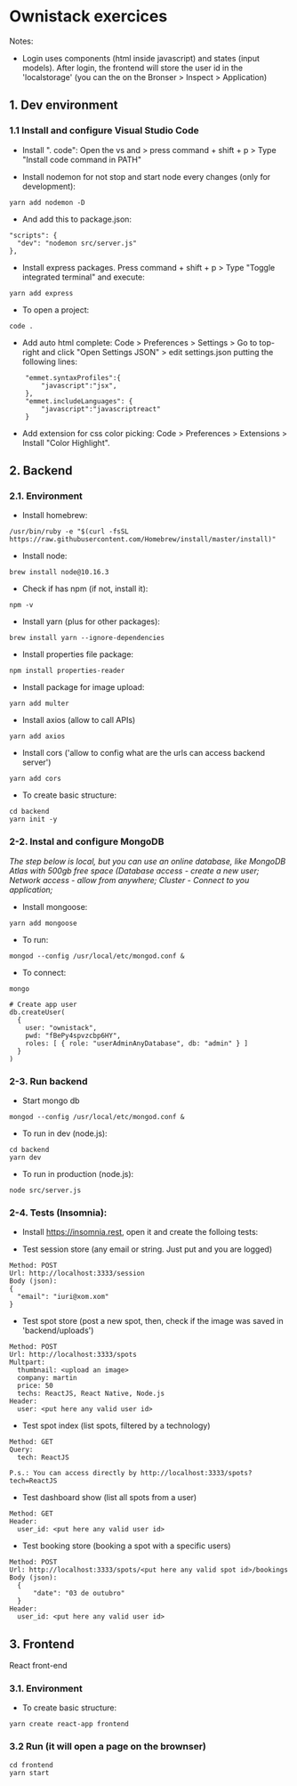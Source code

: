 # Ownistack exercices

Notes:
* Login uses components (html inside javascript) and states (input models). After login, the frontend will store the user id in the 'localstorage' (you can the on the Bronser > Inspect > Application)

## 1. Dev environment

### 1.1 Install and configure Visual Studio Code

* Install ". code": Open the vs and > press command + shift + p > Type "Install code command in PATH"

* Install nodemon for not stop and start node every changes (only for development):
```
yarn add nodemon -D
```

* And add this to package.json:
```
"scripts": {
  "dev": "nodemon src/server.js"
},
```

* Install express packages. Press command + shift + p > Type "Toggle integrated terminal" and execute:
```
yarn add express
```

* To open a project:
```
code .
```

* Add auto html complete:  Code > Preferences > Settings > Go to top-right and click "Open Settings JSON" > edit settings.json putting the following lines:
```
    "emmet.syntaxProfiles":{
        "javascript":"jsx",        
    },
    "emmet.includeLanguages": {
        "javascript":"javascriptreact"
    }
```

* Add extension for css color picking: Code > Preferences > Extensions > Install "Color Highlight".

## 2. Backend

### 2.1. Environment 

* Install homebrew:
```
/usr/bin/ruby -e "$(curl -fsSL https://raw.githubusercontent.com/Homebrew/install/master/install)"
```

* Install node:
```
brew install node@10.16.3
```

* Check if has npm (if not, install it):
```
npm -v
```

* Install yarn (plus for other packages):
```
brew install yarn --ignore-dependencies
```

* Install properties file package:
```
npm install properties-reader
```

* Install package for image upload:
```
yarn add multer
```

* Install axios (allow to call APIs)
```
yarn add axios
```

* Install cors ('allow to config what are the urls can access backend server')
```
yarn add cors
```

* To create basic structure:

```
cd backend
yarn init -y
```

### 2-2. Instal and configure MongoDB

*The step below is local, but you can use an online database, like MongoDB Atlas with 500gb free space (Database access - create a new user; Network access - allow from anywhere; Cluster - Connect to you application;*

* Install mongoose:
```
yarn add mongoose
```

* To run:
```
mongod --config /usr/local/etc/mongod.conf &
```

* To connect:
```
mongo

# Create app user
db.createUser(
  {
    user: "ownistack",
    pwd: "fBePy4spvzcbp6HY",
    roles: [ { role: "userAdminAnyDatabase", db: "admin" } ]
  }
)
```

### 2-3. Run backend

* Start mongo db
```
mongod --config /usr/local/etc/mongod.conf &
```

* To run in dev (node.js):
```
cd backend
yarn dev
```

* To run in production (node.js):
```
node src/server.js
```

### 2-4. Tests (Insomnia):

* Install https://insomnia.rest, open it and create the folloing tests:

* Test session store (any email or string. Just put and you are logged)
```
Method: POST
Url: http://localhost:3333/session
Body (json): 
{
  "email": "iuri@xom.xom"
}
```

* Test spot store (post a new spot, then, check if the image was saved in 'backend/uploads')
```
Method: POST
Url: http://localhost:3333/spots
Multpart:
  thumbnail: <upload an image>
  company: martin
  price: 50
  techs: ReactJS, React Native, Node.js
Header:
  user: <put here any valid user id>
```

* Test spot index (list spots, filtered by a technology)
```
Method: GET
Query:
  tech: ReactJS

P.s.: You can access directly by http://localhost:3333/spots?tech=ReactJS
```

* Test dashboard show (list all spots from a user)
```
Method: GET
Header:
  user_id: <put here any valid user id>
```

* Test booking store (booking a spot with a specific users)
```
Method: POST
Url: http://localhost:3333/spots/<put here any valid spot id>/bookings
Body (json):
  {
	  "date": "03 de outubro"
  }
Header:
  user_id: <put here any valid user id>  
```

## 3. Frontend

React front-end

### 3.1. Environment 

* To create basic structure:
```
yarn create react-app frontend
``` 

### 3.2 Run (it will open a page on the brownser)
```
cd frontend
yarn start
```